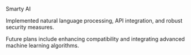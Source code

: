 
Smarty AI

Implemented natural language processing, API integration, and robust security measures.

Future plans include enhancing compatibility and integrating advanced machine learning algorithms.




